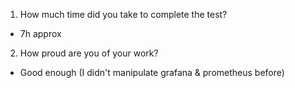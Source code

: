 1. How much time did you take to complete the test?
- 7h approx
2. How proud are you of your work?
- Good enough (I didn't manipulate grafana & prometheus before)
